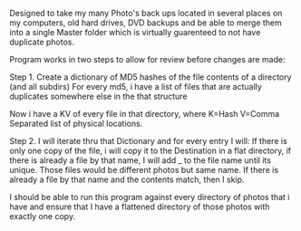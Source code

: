 Designed to take my many Photo's back ups located in several places on my computers, old hard drives, DVD backups
and be able to merge them into a single Master folder which is virtually guarenteed to not have duplicate photos. 

Program works in two steps to allow for review before changes are made:

Step 1.
    Create a dictionary of MD5 hashes of the file contents of a directory (and all subdirs)
    For every md5, i have a list of files that are actually duplicates somewhere else in the that structure


Now i have a KV of every file in that directory, where K=Hash V=Comma Separated list of physical locations.

Step 2.
    I will iterate thru that Dictionary and for every entry I will:
        If there is only one copy of the file, i will copy it to the Destination in a flat directory, if there is already a file by that name, I will add _ 
        to the file name until its unique.  Those files would be different photos but same name.
    If there is already a file by that name and the contents match, then I skip.


I should be able to run this program against every directory of photos that i have and ensure that I have a flattened directory of those photos with exactly
one copy.

